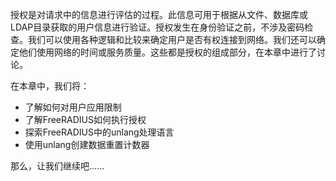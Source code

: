 授权是对请求中的信息进行评估的过程。此信息可用于根据从文件、数据库或LDAP目录获取的用户信息进行验证。授权发生在身份验证之前，不涉及密码检查。我们可以使用各种逻辑和比较来确定用户是否有权连接到网络。我们还可以确定他们使用网络的时间或服务质量。这些都是授权的组成部分，在本章中进行了讨论。

在本章中，我们将：

+ 了解如何对用户应用限制
+ 了解FreeRADIUS如何执行授权
+ 探索FreeRADIUS中的unlang处理语言
+ 使用unlang创建数据重置计数器

那么，让我们继续吧......